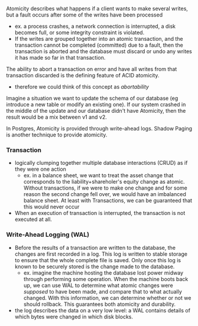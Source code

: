 
Atomicity describes what happens if a client wants to make several writes, but a fault occurs after some of the writes have been processed
- ex. a process crashes, a network connection is interrupted, a disk becomes full, or some integrity constraint is violated.
- If the writes are grouped together into an atomic transaction, and the transaction cannot be completed (committed) due to a fault, then the transaction is aborted and the database must discard or undo any writes it has made so far in that transaction.

The ability to abort a transaction on error and have all writes from that transaction discarded is the defining feature of ACID atomicity.
- therefore we could think of this concept as *abortability*

Imagine a situation we want to update the schema of our database (eg introduce a new table or modify an existing one). If our system crashed in the middle of the update and our database didn't have Atomicity, then the result would be a mix between v1 and v2.

In Postgres, Atomicity is provided through write-ahead logs. Shadow Paging is another technique to provide atomicity.

### Transaction
- logically clumping together multiple database interactions (CRUD) as if they were one action
	- ex. in a balance sheet, we want to treat the asset change that corresponds to the liability+shareholer's equity change as atomic. Without transactions, if we were to make one change and for some reason the second change fell over, we would have an imbalanced balance sheet. At least with Transactions, we can be guaranteed that this would never occur
- When an execution of transaction is interrupted, the transaction is not executed at all.

### Write-Ahead Logging (WAL)
- Before the results of a transaction are written to the database, the changes are first recorded in a log. This log is written to stable storage to ensure that the whole complete file is saved. Only once this log is known to be securely stored is the change made to the database. 
	- ex. imagine the machine hosting the database lost power midway through performing some operation. When the machine boots back up, we can use WAL to determine what atomic changes were *supposed* to have been made, and compare that to what actually changed. With this information, we can determine whether or not we should rollback. This guarantees both atomicity and durability.
- the log describes the data on a very low level: a WAL contains details of which bytes were changed in which disk blocks.

